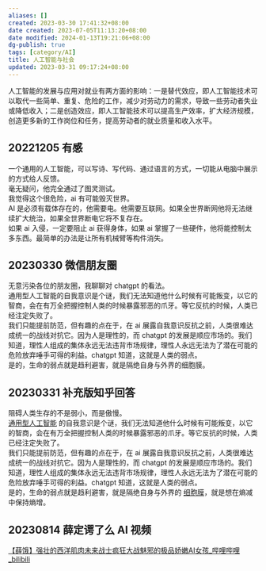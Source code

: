 ```yaml
---
aliases: []
created: 2023-03-30 17:41:32+08:00
date created: 2023-07-05T11:13:20+08:00
date modified: 2024-01-13T19:21:06+08:00
dg-publish: true
tags: [category/AI]
title: 人工智能与社会
updated: 2023-03-31 09:17:24+08:00
---
```


人工智能的发展与应用对就业有两方面的影响：一是替代效应，即人工智能技术可以取代一些简单、重复、危险的工作，减少对劳动力的需求，导致一些劳动者失业或降低收入；二是创造效应，即人工智能技术可以提高生产效率，扩大经济规模，创造更多新的工作岗位和任务，提高劳动者的就业质量和收入水平。

## 20221205 有感
一个通用的人工智能，可以写诗、写代码、通过语言的方式，一切能从电脑中展示的方式给人反馈。  
毫无疑问，他完全通过了图灵测试。  
我觉得这个很危险，ai 有可能毁灭世界。  
AI 是必须有载体存在的，他需要电。他需要互联网。如果全世界断网他将无法继续扩大统治，如果全世界断电它将不复存在。  
如果 ai 入侵，一定要阻止 ai 获得身体，如果 ai 掌握了一些硬件，他将能控制太多东西。最简单的办法是让所有机械臂等构件消失。

## 20230330 微信朋友圈
无意污染各位的朋友圈，我聊聊对 chatgpt 的看法。  
​通用型人工智能的自我意识是个谜，我们无法知道他什么时候有可能叛变，以它的智商，会在有万全把握控制人类的时候暴露邪恶的爪牙。等它反抗的时候，人类已经注定失败了。  
我们只能提前防范，​但有趣的点在于，在 ai 展露自我意识反抗之前，人类很难达成统一的战线对抗它。因为人是理性的，而 chatgpt 的发展是顺应市场的。我们知道，理性人组成的集体永远无法违背市场规律，理性人永远无法为了潜在可能的危险放弃唾手可得的利益。chatgpt 知道，这就是人类的弱点。  
​是的，生命的弱点就是趋利避害，就是隔绝自身与外界的细胞膜。

## 20230331 补充版知乎回答
阻碍人类生存的不是弱小，而是傲慢。  
[通用型人工智能](https://www.zhihu.com/search?q=%E9%80%9A%E7%94%A8%E5%9E%8B%E4%BA%BA%E5%B7%A5%E6%99%BA%E8%83%BD&search_source=Entity&hybrid_search_source=Entity&hybrid_search_extra=%7B%22sourceType%22%3A%22answer%22%2C%22sourceId%22%3A2961407137%7D) 的自我意识是个谜，我们无法知道他什么时候有可能叛变，以它的智商，会在有万全把握控制人类的时候暴露邪恶的爪牙。等它反抗的时候，人类已经注定失败了。  
我们只能提前防范，​但有趣的点在于，在 ai 展露自我意识反抗之前，人类很难达成统一的战线对抗它。因为人是理性的，而 chatgpt 的发展是顺应市场的。我们知道，理性人组成的集体永远无法违背市场规律，理性人永远无法为了潜在可能的危险放弃唾手可得的利益。chatgpt 知道，这就是人类的弱点。  
​是的，生命的弱点就是趋利避害，就是隔绝自身与外界的 [细胞膜](https://www.zhihu.com/search?q=%E7%BB%86%E8%83%9E%E8%86%9C&search_source=Entity&hybrid_search_source=Entity&hybrid_search_extra=%7B%22sourceType%22%3A%22answer%22%2C%22sourceId%22%3A2961407137%7D)，就是想在熵减中保持熵增。

## 20230814 薛定谔了么 AI 视频
[【薛饿】强壮的西洋肌肉未来战士疯狂大战魅邪的极品娇嫩AI女孩\_哔哩哔哩\_bilibili](https://www.bilibili.com/video/BV118411D76w/?spm_id_from=333.999.0.0&vd_source=20cb3e7c6ad3d64f0eb2d763ff005080)